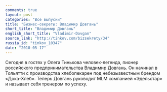```yaml
---
comments: true
layout: post
categories: "Все выпуски"
title: "Бизнес-секреты: Владимир Довгань"
short_title: "Владимир Довгань"
english_short_title: "Vladimir-Dovgan"
source_link: "http://tinkov.com/bizsekrety/34"
russia_id: "tinkov_10347"
date: "2010-05-17"
---
```

Сегодня в гостях у Олега Тинькова человек-легенда, пионер российского предпринимательства Владимир Довгань. Он начинал в Тольятти с производства хлебопекарен под небезызвестным брендом «Дока-Хлеб». Теперь Довгань руководит MLM компанией «Эдельстар» и называет себя тренером по успеху.
